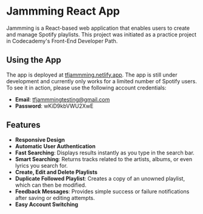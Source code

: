 # Jammming React App

Jammming is a React-based web application that enables users to create and manage Spotify playlists. This project was initiated as a practice project in Codecademy's Front-End Developer Path.

## Using the App

The app is deployed at [tfjammming.netlify.app](https://tfjammming.netlify.app/). The app is still under development and currently only works for a limited number of Spotify users. To see it in action, please use the following account credentials:

- **Email**: tfjammmingtesting@gmail.com
- **Password**: wKiD9kbVWU2XwE

## Features

- **Responsive Design**
- **Automatic User Authentication**
- **Fast Searching**: Displays results instantly as you type in the search bar.
- **Smart Searching**: Returns tracks related to the artists, albums, or even lyrics you search for.
- **Create, Edit and Delete Playlists**
- **Duplicate Followed Playlist**: Creates a copy of an unowned playlist, which can then be modified.
- **Feedback Messages**: Provides simple success or failure notifications after saving or editing attempts.
- **Easy Account Switching**